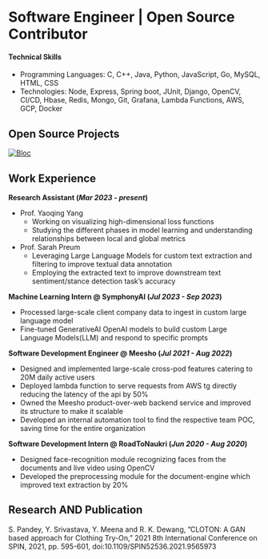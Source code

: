 # Software Engineer | Open Source Contributor
#### Technical Skills
- Programming Languages: C, C++, Java, Python, JavaScript, Go, MySQL, HTML, CSS
- Technologies: Node, Express, Spring boot, JUnit, Django, OpenCV, CI/CD, Hbase, Redis, Mongo, Git, Grafana, Lambda Functions, AWS, GCP, Docker

## Open Source Projects

[![Bloc](https://github-readme-stats.vercel.app/api/pin/?username=cieslarmichal&repo=faker-cxx)](https://github.com/cieslarmichal/faker-cxx)


## Work Experience
**Research Assistant (_Mar 2023 - present_)**
- Prof. Yaoqing Yang
    - Working on visualizing high-dimensional loss functions
    - Studying the different phases in model learning and understanding relationships between local and global metrics
- Prof. Sarah Preum
    - Leveraging Large Language Models for custom text extraction and filtering to improve textual data annotation
    - Employing the extracted text to improve downstream text sentiment/stance detection task’s accuracy

**Machine Learning Intern @ SymphonyAI (_Jul 2023 - Sep 2023_)**
- Processed large-scale client company data to ingest in custom large language model
- Fine-tuned GenerativeAI OpenAI models to build custom Large Language Models(LLM) and respond to specific prompts

**Software Development Engineer @ Meesho (_Jul 2021 - Aug 2022_)**
- Designed and implemented large-scale cross-pod features catering to 20M daily active users
- Deployed lambda function to serve requests from AWS tg directly reducing the latency of the api by 50%
- Owned the Meesho product-over-web backend service and improved its structure to make it scalable
- Developed an internal automation tool to find the respective team POC, saving time for the entire organization

**Software Development Intern @ RoadToNaukri (_Jun 2020 - Aug 2020_)**
- Designed face-recognition module recognizing faces from the documents and live video using OpenCV
- Developed the preprocessing module for the document-engine which improved text extraction by 20%

## Research AND Publication
S. Pandey, Y. Srivastava, Y. Meena and R. K. Dewang, ”CLOTON: A GAN based approach for Clothing Try-On,” 2021 8th International Conference on SPIN, 2021, pp. 595-601, doi:10.1109/SPIN52536.2021.9565973
